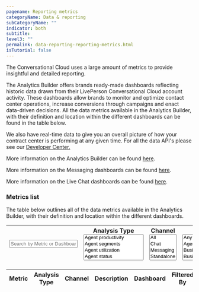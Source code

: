 ```yaml
---
pagename: Reporting metrics
categoryName: Data & reporting
subCategoryName: ""
indicator: both
subtitle:
level3: ""
permalink: data-reporting-reporting-metrics.html
isTutorial: false
---
```


The Conversational Cloud uses a large amount of metrics to provide insightful and detailed reporting.

The Analytics Builder offers brands ready-made dashboards reflecting historic data drawn from their LivePerson Conversational Cloud account activity. These dashboards allow brands to monitor and optimize contact center operations, increase conversions through campaigns and enact data-driven decisions. All the data metrics available in the Analytics Builder, with their definition and location within the different dashboards can be found in the table below.

We also have real-time data to give you an overall picture of how your contract center is performing at any given time. For all the data API's please see our [Developer Center.](https://developers.liveperson.com/essential-resources-api-data-metrics.html)

More information on the Analytics Builder can be found [here](data-reporting-report-builder-report-builder-overview.html).

More information on the Messaging dashboards can be found [here](data-reporting-messaging-messaging-dashboards-performance-dashboard-for-messaging.html).

More information on the Live Chat dashboards can be found [here](https://knowledge.liveperson.com/data-reporting-live-chat-chat-dashboards-agent-activity-dashboard.html).

### Metrics list

The table below outlines all of the data metrics available in the Analytics Builder, with their definition and location within the different dashboards.

<div id="metrics">
<div class="flex-filters">
      <table class="table-filters">
         <thead>
            <tr class="filters">
               <th class="th-filter">
                  <div class="autocomplete">
                  <input id="metricsSearch" placeholder="Search by Metric or Dashboard" class="">
               <div id="metricsSearchautocomplete-list" class="autocomplete-items">
               </div>
               </div>
               </th>
               <th class="th-filter">
                  Analysis Type
                  <select id="Analysis-Type-filter" multiple="multiple"  class="form-control" >
                     <option>Agent productivity</option>
                     <option>Agent segments</option>
                     <option>Agent utilization</option>
                     <option>Agent status</option>
                     <option>Agent responsiveness</option>
                     <option>Campaign conversions</option>
                     <option>Campaign funnel</option>
                     <option>Surveys</option>
                     <option>Queue health</option>
                     <option>Self-service conversions</option>
                     <option>Consumer experience</option>
                     <option>Bot productivity</option>
                     <option>Control group conversions</option>
                     <option>Repeat contact rate</option>
                     <option>Skill segments</option>
                     <option>Network manager</option>
                  </select>
               </th>
               <th class="th-filter">
                  Channel
                  <select id="Chat-filter" multiple="multiple"  class="form-control">
                     <option>All</option>
                     <option>Chat</option>
                     <option>Messaging</option>
                     <option>Standalone</option>
                  </select>
               </th>
                <th class="th-filter">
                  Dashboard
                  <select id="DashBoard-filter" multiple="multiple"  class="form-control">
               <option>Any</option>
               <option>Agent Activity</option>
               <option>Business Activity for Messaging</option>
               <option>Business for Live Chat</option>
					 <option>Goal tracker for live chat</option>
					 <option>Goal tracker for messaging</option>
				     <option>Network Manager Dashboard</option>
					 <option>Operational & Staffing for Live Chat</option>
					 <option>Performance for Messaging</option>
					 <option>Skill Activity for Live Chat</option>
					 <option>Survey for Live Chat</option>
					 <option>Bot Performance Dashboard</option>
				  </select>
               </th>
            </tr>
         </thead>
      </table>
      </div>
<div class="tablecontainer containerMetrics" style="margin-top: 20px;">
<table class="metricstable" id="datametricstable">
  <thead>
    <tr>
      <th>Metric</th>
      <th class="analysis">Analysis Type</th>
      <th class="channel">Channel</th>
      <th class="description">Description</th>
      <th class="dashboard">Dashboard</th>
      <th class="filtered">Filtered By</th>
      <th class="formula">Formula (Optional)</th>
    </tr>
  </thead>
  <tbody class="metric-table">
</tbody>
</table>
</div>
</div>

